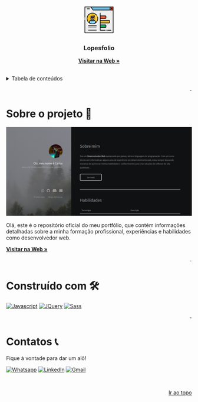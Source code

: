 <!-- Improved compatibility of back to top link -->

<a name="top"></a>

<!-- Header of our Readme -->
<br />
<div align="center">
  <a href="https://github.com/LopesAuth/Lopesfolio">
    <img src="assets/images/readmeImage.png" alt="Logo" width="80" height="80">
  </a>

  <h3 align="center">Lopesfolio</h3>
    
  <a href="https://lopesauth.github.io/Lopesfolio/"><strong>Visitar na Web »</strong></a>

  <br>
</div>

<!-- Table of contents -->
<details>
  <summary>Tabela de conteúdos </summary>

- [Sobre o projeto 📝](#sobre-o-projeto-)
- [Construído com 🛠️](#construído-com-️)
- [Contatos 📞](#contatos-)

</details>

<p align="right" name="blankline">-</p>

<!-- ABOUT THE PROJECT -->

# Sobre o projeto 📝

![[Screenshot of portfolio]](assets/images/portfolio.png)

Olá, este é o repositório oficial do meu portfólio, que contém informações detalhadas sobre a minha formação profissional, experiências e habilidades
como desenvolvedor web.

[**Visitar na Web »**](https://lopesauth.github.io/Lopesfolio/)

<p align="right" name="blankline">-</p>

<!-- Build with -->

# Construído com 🛠️

[![Javascript][javascript-shield]][javascript-url]
[![JQuery][jquery.com]][jquery-url]
[![Sass][sass-shield]][sass-url]

<p align="right" name="blankline">-</p>

<!-- Contacts -->

# Contatos 📞

Fique à vontade para dar um alô!

[![Whatsapp][whatsapp-shield]][whatsapp-url]
[![LinkedIn][linkedin-shield]][linkedin-url]
[![Gmail][gmail-shield]][gmail-url]

<br>

<p align=right><a href="#top">Ir ao topo</a></p>

<!-- Tools References -->

[sass-shield]: https://img.shields.io/badge/Sass-35495E?style=for-the-badge&logo=Sass&logoColor=d06397
[sass-url]: https://sass-lang.com/
[javascript-shield]: https://img.shields.io/badge/Javascript-35495E?style=for-the-badge&logo=Javascript&logoColor=FFFF00
[javascript-url]: https://developer.mozilla.org/pt-BR/docs/Web/JavaScript
[jquery.com]: https://img.shields.io/badge/jQuery-35495E?style=for-the-badge&logo=jquery&logoColor=0868ac
[jquery-url]: https://jquery.com

<!-- Footer References -->

[whatsapp-shield]: https://img.shields.io/badge/-Whatsapp-black.svg?style=for-the-badge&logo=whatsapp&colorB=35495E
[whatsapp-url]: https://wa.me/558393636048
[linkedin-shield]: https://img.shields.io/badge/-LinkedIn-black.svg?style=for-the-badge&logo=linkedin&colorB=35495E
[linkedin-url]: https://www.linkedin.com/in/lopeslsdev/
[gmail-shield]: https://img.shields.io/badge/-gmail-black.svg?style=for-the-badge&logo=gmail&colorB=35495E
[gmail-url]: mailto:lopes.carlos.host@gmail.com
